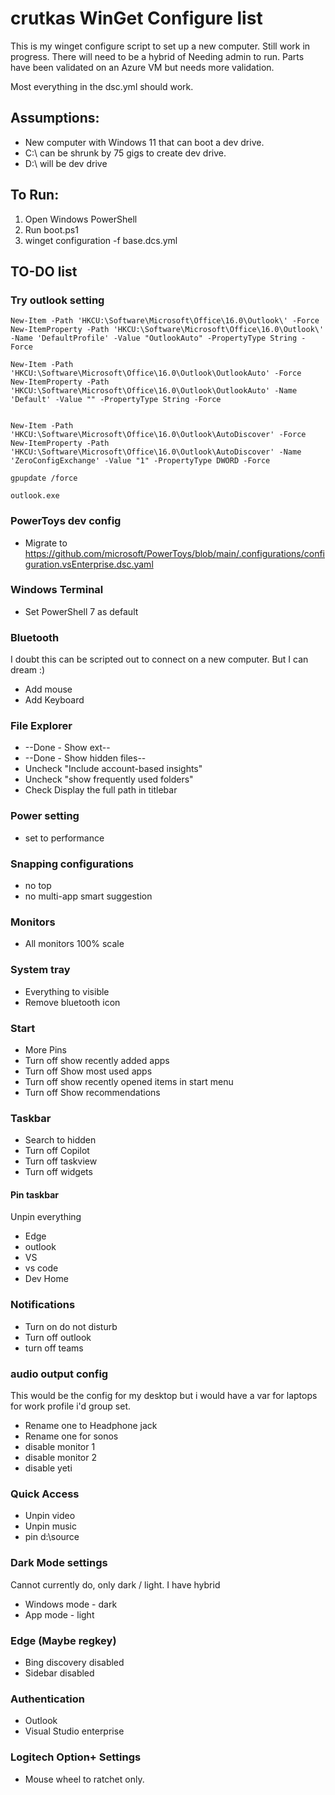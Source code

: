 # crutkas WinGet Configure list

This is my winget configure script to set up a new computer.  Still work in progress.  There will need to be a hybrid of Needing admin to run.  Parts have been validated on an Azure VM but needs more validation.

Most everything in the dsc.yml should work.

## Assumptions:

- New computer with Windows 11 that can boot a dev drive.
- C:\ can be shrunk by 75 gigs to create dev drive. 
- D:\ will be dev drive

## To Run:

1. Open Windows PowerShell
2. Run boot.ps1
3. winget configuration -f base.dcs.yml

## TO-DO list

### Try outlook setting
```
New-Item -Path 'HKCU:\Software\Microsoft\Office\16.0\Outlook\' -Force
New-ItemProperty -Path 'HKCU:\Software\Microsoft\Office\16.0\Outlook\' -Name 'DefaultProfile' -Value "OutlookAuto" -PropertyType String -Force

New-Item -Path 'HKCU:\Software\Microsoft\Office\16.0\Outlook\OutlookAuto' -Force
New-ItemProperty -Path 'HKCU:\Software\Microsoft\Office\16.0\Outlook\OutlookAuto' -Name 'Default' -Value "" -PropertyType String -Force


New-Item -Path 'HKCU:\Software\Microsoft\Office\16.0\Outlook\AutoDiscover' -Force
New-ItemProperty -Path 'HKCU:\Software\Microsoft\Office\16.0\Outlook\AutoDiscover' -Name 'ZeroConfigExchange' -Value "1" -PropertyType DWORD -Force

gpupdate /force

outlook.exe
```

### PowerToys dev config

- Migrate to https://github.com/microsoft/PowerToys/blob/main/.configurations/configuration.vsEnterprise.dsc.yaml

### Windows Terminal
- Set PowerShell 7 as default

### Bluetooth 
I doubt this can be scripted out to connect on a new computer.  But I can dream :)
- Add mouse
- Add Keyboard

### File Explorer
- --Done - Show ext--
- --Done - Show hidden files--
- Uncheck "Include account-based insights"
- Uncheck "show frequently used folders"
- Check Display the full path in titlebar

### Power setting
- set to performance

### Snapping configurations
- no top
- no multi-app smart suggestion

### Monitors
- All monitors 100% scale

### System tray
- Everything to visible
- Remove bluetooth icon

### Start
- More Pins
- Turn off show recently added apps
- Turn off Show most used apps
- Turn off show recently opened items in start menu
- Turn off Show recommendations

### Taskbar
- Search to hidden
- Turn off Copilot
- Turn off taskview
- Turn off widgets

#### Pin taskbar
Unpin everything
- Edge 
- outlook
- VS
- vs code
- Dev Home

### Notifications
- Turn on do not disturb
- Turn off outlook
- turn off teams

### audio output config
This would be the config for my desktop but i would have a var for laptops for work profile i'd group set.
- Rename one to Headphone jack
- Rename one for sonos
- disable monitor 1
- disable monitor 2
- disable yeti

### Quick Access
- Unpin video
- Unpin music
- pin d:\source

### Dark Mode settings
Cannot currently do, only dark / light.  I have hybrid
- Windows mode - dark
- App mode - light

### Edge  (Maybe regkey)
- Bing discovery disabled
- Sidebar disabled

### Authentication
- Outlook
- Visual Studio enterprise

### Logitech Option+ Settings
- Mouse wheel to ratchet only.
